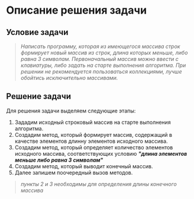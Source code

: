 # Описание решения задачи

## Условие задачи

>*Написать программу, которая из имеющегося массива строк формирует новый массив из строк, длина которых меньше, либо равна 3 символам. Первоначальный массив можно ввести с клавиатуры, либо задать на старте выполнения алгоритма. При решении не рекомендуется пользоваться коллекциями, лучше обойтись исключительно массивами.* 

## Решение задачи

Для решения задачи выделяем следующие этапы:

1. Зададим исходный строковый массив на старте выполнения алгоритма.
1. Создадим метод, который формирует массив, содержащий в качестве элементов длинну элементов исходного массива. 
1. Создадим метод, который определяет количество элементов исходного массива, соответствующих условию _**"длина элементов меньше либо равна 3 символам"**_ 
1. Создадим метод, который выводит конечный массив.
1. Далее запишем поочередный вызов методов.
>_пункты 2 и 3 необходимы для определения длины конечного массива_

